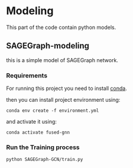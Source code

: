 # Modeling

This part of the code contain python models.

## SAGEGraph-modeling

this is a simple model of SAGEGraph network.

### Requirements
For running this project you need to install [conda](https://conda.io/projects/conda/en/latest/user-guide/install/index.html).

then you can install project environment using:
```
conda env create -f environment.yml
```

and activate it using:
```
conda activate fused-gnn
```
### Run the Training process
```
python SAGEGraph-GCN/train.py
```